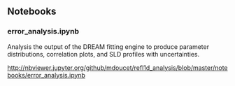 ## Notebooks

### error_analysis.ipynb

Analysis the output of the DREAM fitting engine to produce parameter distributions, correlation plots, and SLD profiles with uncertainties.

http://nbviewer.jupyter.org/github/mdoucet/refl1d_analysis/blob/master/notebooks/error_analysis.ipynb
